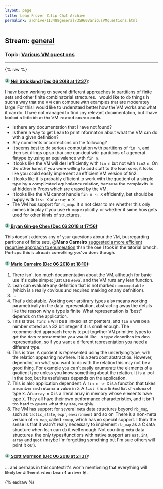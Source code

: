```yaml
---
layout: page
title: Lean Prover Zulip Chat Archive 
permalink: archive/113488general/35960VariousVMquestions.html
---
```


## Stream: [general](index.html)
### Topic: [Various VM questions](35960VariousVMquestions.html)

---


{% raw %}
#### [![Click to go to Zulip](../../assets/img/zulip2.png) Neil Strickland (Dec 06 2018 at 12:37)](https://leanprover.zulipchat.com/#narrow/stream/113488-general/topic/Various%20VM%20questions/near/150999916):
I have been working on several different approaches to partitions of finite sets and other finite combinatorial structures.  I would like to do things in such a way that the VM can compute with examples that are moderately large.  For this I would like to understand better how the VM works and what it can do.  I have not managed to find any relevant documentation, but I have looked a little bit at the VM-related source code.
* Is there any documentation that I have not found?
* Is there a way to get Lean to print information about what the VM can do with a given definition?
* Any comments or corrections on the following?
 * It seems best to do serious computation with partitions of `fin n`, and then set things up so that one can deal with partitions of a general fintype by using an equivalence with `fin n`.
 * It looks like the VM will deal efficiently with `fin n` but not with `fin2 n`.  On the other hand, if you were willing to add stuff to the lean core, it looks like you could easily implement an efficient VM version of fin2.
 * It looks like it is probably efficient to work with the quotient of a simple type by a complicated equivalence relation,  because the complexity is all hidden in Props which are erased by the VM. 
 * It looks like the VM cannot handle `fin n -> X` efficiently, but should be happy with `list X` or `array n X`
 * The VM has support for `rb_map`.  It is not clear to me whether this only comes into play if you use `rb_map` explicitly, or whether it some how gets used for other kinds of structures.

#### [![Click to go to Zulip](../../assets/img/zulip2.png) Bryan Gin-ge Chen (Dec 06 2018 at 17:56)](https://leanprover.zulipchat.com/#narrow/stream/113488-general/topic/Various%20VM%20questions/near/151021786):
This doesn't address any of your questions about the VM, but regarding partitions of finite sets, @**Mario Carneiro**  [suggested a more efficient recursive approach to enumeration](https://leanprover.zulipchat.com/#narrow/stream/113488-general/subject/tutorial/near/135302235) than the one I took in the tutorial branch. Perhaps this is already something you've done though.

#### [![Click to go to Zulip](../../assets/img/zulip2.png) Mario Carneiro (Dec 06 2018 at 18:10)](https://leanprover.zulipchat.com/#narrow/stream/113488-general/topic/Various%20VM%20questions/near/151022735):
1. There isn't too much documentation about the VM, although for basic use it's quite simple: just use `#eval` and the VM runs any lean function.
2. Lean can evaluate any definition that is not marked `noncomputable` (which is a really obvious and required marking on any definition).
3. ...
4. That's debatable. Working over arbitrary types also means working parametrically in the data representation, abstracting away the details like the reason why a type is finite. What representation is "best" depends on the application.
5. This is true. `fin2 n` will be a linked list of pointers, and `fin n` will be a number stored as a 32 bit integer if it is small enough. The recommended approach here is to put together VM primitive types to get the data representation you would like - a type describes its data representation, so if you want a different representation you need a different type.
6. This is true. A quotient is represented using the underlying type, with the relation appearing nowhere. It is a zero cost abstraction. However, depending on what you want to do with the relation this may not be a good thing. For example you can't easily enumerate the elements of a quotient type unless you know something about the relation. It is a tool in the box, but its usefulness depends on the application.
7. This is also application dependent. A `fin n -> X` is a function that takes a number and returns a value in `X`. A `list X` is a linked list of values of type `X`. An `array n X` is a literal array in memory whose elements have type `X`. They all have their own performance characteristics, and it isn't too hard to guess what they are, roughly.
8. The VM has support for several `meta` data structures beyond `rb_map`, such as `tactic_state`, `expr`, `environment` and so on. There is a non-meta version of `rb_map`, called `rbmap`, which has no special support. I think the sense is that it wasn't really necessary to implement `rb_map` as a C data structure when lean can do it well enough. Not counting `meta` data structures, the only types/functions with native support are `nat`, `int`, `array` and `quot` (maybe I'm forgetting something but I'm sure others will point it out).

#### [![Click to go to Zulip](../../assets/img/zulip2.png) Scott Morrison (Dec 06 2018 at 21:31)](https://leanprover.zulipchat.com/#narrow/stream/113488-general/topic/Various%20VM%20questions/near/151041032):
... and perhaps in this context it's worth mentioning that everything will likely be different when Lean 4 arrives :four_leaf_clover: .


{% endraw %}
